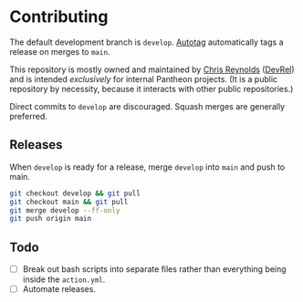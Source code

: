 # Contributing

The default development branch is `develop`. [Autotag](https://github.com/pantheon-systems/autotag) automatically tags a release on merges to `main`.

This repository is mostly owned and maintained by [Chris Reynolds](https://github.com/jazzsequence) ([DevRel](https://github.com/orgs/pantheon-systems/teams/devrel)) and is intended _exclusively_ for internal Pantheon projects. (It is a public repository by necessity, because it interacts with other public repositories.)

Direct commits to `develop` are discouraged. Squash merges are generally preferred.

## Releases

When `develop` is ready for a release, merge `develop` into `main` and push to main.

```bash
git checkout develop && git pull
git checkout main && git pull
git merge develop --ff-only
git push origin main
```

## Todo

- [ ] Break out bash scripts into separate files rather than everything being inside the `action.yml`.
- [ ] Automate releases.
